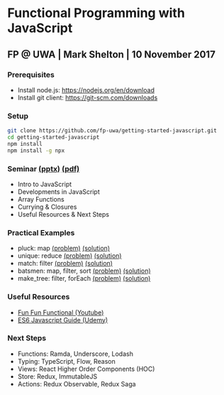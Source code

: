 # Functional Programming with JavaScript
## FP @ UWA | Mark Shelton | 10 November 2017

### Prerequisites
- Install node.js: <https://nodejs.org/en/download>
- Install git client: <https://git-scm.com/downloads>

### Setup
```bash
git clone https://github.com/fp-uwa/getting-started-javascript.git
cd getting-started-javascript
npm install
npm install -g npx
```

### Seminar [(pptx)](./talk/slides.pptx) [(pdf)](./talk/slides.pdf)
- Intro to JavaScript
- Developments in JavaScript
- Array Functions
- Currying &amp; Closures
- Useful Resources &amp; Next Steps

### Practical Examples
- pluck: map [(problem)](./problems/pluck.js) [(solution)](./solutions/pluck.js)
- unique: reduce [(problem)](./problems/unique.js) [(solution)](./solutions/unique.js)
- match: filter [(problem)](./problems/match.js) [(solution)](./solutions/match.js)
- batsmen: map, filter, sort [(problem)](./problems/batsmen.js) [(solution)](./solutions/batsmen.js)
- make_tree: filter, forEach [(problem)](./problems/make_tree.js) [(solution)](./solutions/make_tree.js)

### Useful Resources
- [Fun Fun Functional (Youtube)](https://youtube.com/watch?v=BMUiFMZr7vk&amp;t)
- [ES6 Javascript Guide (Udemy)](https://www.rallycoding.com/courses/es6-javascript-the-complete-developers-guide/)

### Next Steps
- Functions: Ramda, Underscore, Lodash
- Typing: TypeScript, Flow, Reason
- Views: React Higher Order Components (HOC)
- Store: Redux, ImmutableJS
- Actions: Redux Observable, Redux Saga

